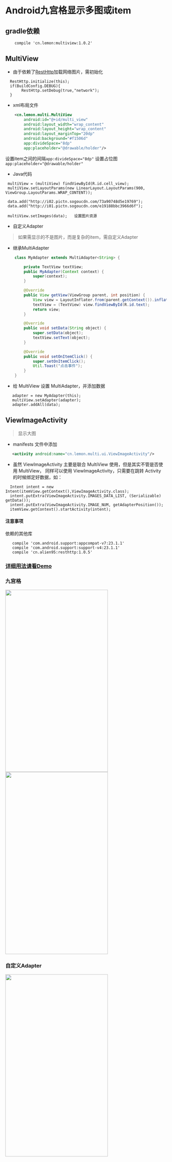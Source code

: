 # Android九宫格显示多图或item


## gradle依赖

```
    compile 'cn.lemon:multiview:1.0.2'
```
    
## MultiView

 - 由于依赖了[RestHttp](https://github.com/llxdaxia/RestHttp)加载网络图片，需初始化

```
  RestHttp.initialize(this);
  if(BuildConfig.DEBUG){
       RestHttp.setDebug(true,"network");
  }
```

 - xml布局文件

```xml
    <cn.lemon.multi.MultiView
        android:id="@+id/multi_view"
        android:layout_width="wrap_content"
        android:layout_height="wrap_content"
        android:layout_marginTop="20dp"
        android:background="#f1506d"
        app:divideSpace="8dp"
        app:placeholder="@drawable/holder"/>
```

 设置item之间的间隔`app:divideSpace="8dp"`
 设置占位图`app:placeholder="@drawable/holder"`
 
 - Java代码

```
 multiView = (multiView) findViewById(R.id.cell_view);
 multiView.setLayoutParams(new LinearLayout.LayoutParams(900, ViewGroup.LayoutParams.WRAP_CONTENT));

 data.add("http://i02.pictn.sogoucdn.com/73a90748d5e19769");
 data.add("http://i01.pictn.sogoucdn.com/e19188bbc3966d6f");

 multiView.setImages(data);   设置图片资源
```      

 - 自定义Adapter

 >如果需显示的不是图片，而是复杂的item，需自定义Adapter

 - 继承MultiAdapter

```java
    class MyAdapter extends MultiAdapter<String> {

        private TextView textView;
        public MyAdapter(Context context) {
            super(context);
        }

        @Override
        public View getView(ViewGroup parent, int position) {
            View view = LayoutInflater.from(parent.getContext()).inflate(R.layout.item,parent,false);
            textView = (TextView) view.findViewById(R.id.text);
            return view;
        }

        @Override
        public void setData(String object) {
            super.setData(object);
            textView.setText(object);
        }

        @Override
        public void setOnItemClick() {
            super.setOnItemClick();
            Util.Toast("点击事件");
        }
    }
```

 - 给 MultiView 设置 MultiAdapter，并添加数据

```
   adapter = new MyAdapter(this);
   multiView.setAdapter(adapter);
   adapter.addAll(data);
```

## ViewImageActivity

>显示大图

 - manifests 文件中添加

```xml
   <activity android:name="cn.lemon.multi.ui.ViewImageActivity"/>
```

 - 虽然 ViewImageActivity 主要是联合 MultiView 使用，但是其实不管是否使用 MultiView，
 同样可以使用 ViewImageActivity，只需要在跳转 Activity 的时候绑定好数据，如：

```
  Intent intent = new Intent(itemView.getContext(),ViewImageActivity.class);
  intent.putExtra(ViewImageActivity.IMAGES_DATA_LIST, (Serializable) getData());
  intent.putExtra(ViewImageActivity.IMAGE_NUM, getAdapterPosition());
  itemView.getContext().startActivity(intent);
```

#### 注意事项

依赖的其他库
```
   compile 'com.android.support:appcompat-v7:23.1.1'
   compile 'com.android.support:support-v4:23.1.1'
   compile 'cn.alien95:resthttp:1.0.5'
```

### [详细用法请看Demo](https://github.com/llxdaxia/MultiView/tree/dev/demo)

### 九宫格

<img src="screenshot/multi_image.png" width="320" height="569" />
<img src="screenshot/detail.png" width="320" height="569" />

### 自定义Adapter

<img src="screenshot/multi_item.png" width="320" height="569" />
